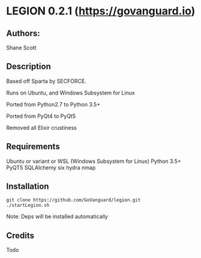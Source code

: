 LEGION 0.2.1 (https://govanguard.io)
==

Authors:
----
Shane Scott


Description
----

Based off Sparta by SECFORCE.

Runs on Ubuntu, and Windows Subsystem for Linux

Ported from Python2.7 to Python 3.5+

Ported from PyQt4 to PyQt5

Removed all Elixir crustiness


Requirements
----

Ubuntu or variant or WSL (Windows Subsystem for Linux)
Python 3.5+
PyQT5
SQLAlchemy
six
hydra
nmap

Installation
----
```
git clone https://github.com/GoVanguard/legion.git
./startLegion.sh
```
Note: Deps will be installed automatically

Credits
----

Todo
